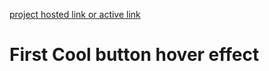 [project hosted link or active link](https://himanshu404mishra.github.io/ButtonHoverEffect_1/)
# First Cool button hover effect



